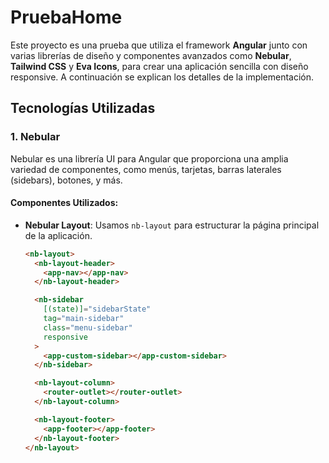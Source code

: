 # PruebaHome

Este proyecto es una prueba que utiliza el framework **Angular** junto con varias librerías de diseño y componentes avanzados como **Nebular**, **Tailwind CSS** y **Eva Icons**, para crear una aplicación sencilla con diseño responsive. A continuación se explican los detalles de la implementación.

## Tecnologías Utilizadas

### 1. **Nebular**

Nebular es una librería UI para Angular que proporciona una amplia variedad de componentes, como menús, tarjetas, barras laterales (sidebars), botones, y más.

#### Componentes Utilizados:
- **Nebular Layout**: Usamos `nb-layout` para estructurar la página principal de la aplicación.
  
  ```html
  <nb-layout>
    <nb-layout-header>
      <app-nav></app-nav>
    </nb-layout-header>

    <nb-sidebar
      [(state)]="sidebarState"
      tag="main-sidebar"
      class="menu-sidebar"
      responsive
    >
      <app-custom-sidebar></app-custom-sidebar>
    </nb-sidebar>

    <nb-layout-column>
      <router-outlet></router-outlet>
    </nb-layout-column>

    <nb-layout-footer>
      <app-footer></app-footer>
    </nb-layout-footer>
  </nb-layout>
